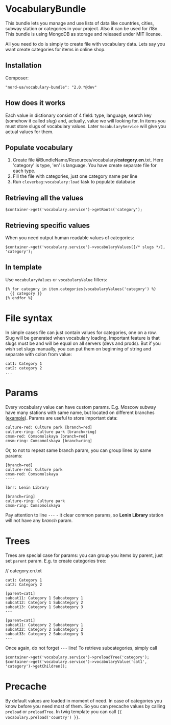 VocabularyBundle
================

This bundle lets you manage and use lists of data like countries, cities,
subway station or categories in your project. Also it can be used for i18n.
This bundle is using MongoDB as storage and released under MIT license.

All you need to do is simply to create file with vocabulary data. Lets say
you want create categories for items in online shop.


Installation
------------
Composer:

    "nord-ua/vocabulary-bundle": "2.0.*@dev"

How does it works
-----------------
Each value in dictionary consist of 4 field: type, language, search key (somehow
it called *slug*) and, actually, value we will looking for. In items you must store slugs of
vocabulary values. Later ````VocabularyService```` will give you actual values for them.


Populate vocabulary
-------------------
1. Create file @BundleName/Resources/vocabulary/**category**.**en**.txt. Here 'category' is type, 'en' is language. You have create separate file for each type.
1. Fill the file with categories, just one category name per line
1. Run ````cleverbag:vocabulary:load```` task to populate database

Retrieving all the values
-------------------------
    $container->get('vocabulary.service')->getRoots('category');

Retrieving specific values
---------------------
When you need output human readable values of categories:

    $container->get('vocabulary.service')->vocabularyValues([/* slugs */], 'category');

In template
-----------
Use ````vocabularyValues```` or ````vocabularyValue```` filters:

    {% for category in item.categories|vocabularyValues('category') %}
      {{ category }}
    {% endfor %}

File syntax
===========
In simple cases file can just contain values for categories, one on a row. Slug will be
generated when vocabulary loading. Important feature is that slugs must be and will be
equal on all servers (devs and prods). But if you wish set slugs manually, you can put
them on beginning of string and separate with colon from value:

    cat1: Category 1
    cat2: category 2
    ...

Params
======
Every vocabulary value can have custom params. E.g. Moscow subway have many stations with
same name, but located on different branches ([example](http://metro.yandex.ru/moscow/)).
Params are useful to store important data:

    culture-red: Culture park [branch=red]
    culture-ring: Culture park [branch=ring]
    cmsm-red: Comsomolskaya [branch=red]
    cmsm-ring: Comsomolskaya [branch=ring]

Or, to not to repeat same branch param, you can group lines by same params:

    [branch=red]
    culture-red: Culture park
    cmsm-red: Comsomolskaya
    ----

    lbrr: Lenin Library

    [branch=ring]
    culture-ring: Culture park
    cmsm-ring: Comsomolskaya

Pay attention to line ````---```` - it clear common params, so **Lenin Library** station
will not have any *branch* param.


Trees
=====
Trees are special case for params: you can group you items by parent, just set ````parent```` param.
E.g. to create categories tree:

// category.en.txt

    cat1: Category 1
    cat2: Category 2

    [parent=cat1]
    subcat11: Category 1 Subcategory 1
    subcat12: Category 1 Subcategory 2
    subcat13: Category 1 Subcategory 3
    ---

    [parent=cat1]
    subcat11: Category 2 Subcategory 1
    subcat22: Category 2 Subcategory 2
    subcat33: Category 2 Subcategory 3
    ---

Once again, do not forget ````---```` line!
To retrieve subcategories, simply call

    $container->get('vocabulary.service')->preloadTree('category');
    $container->get('vocabulary.service')->vocabularyValue('cat1', 'category')->getChildren();

Precache
========
By default values are loaded in moment of need. In case of categories you know before
you need most of them. So you can precache values by calling ````preload```` or ````preloadTree````.
In twig template you can call ````{{ vocabulary.preload('country') }}````.


